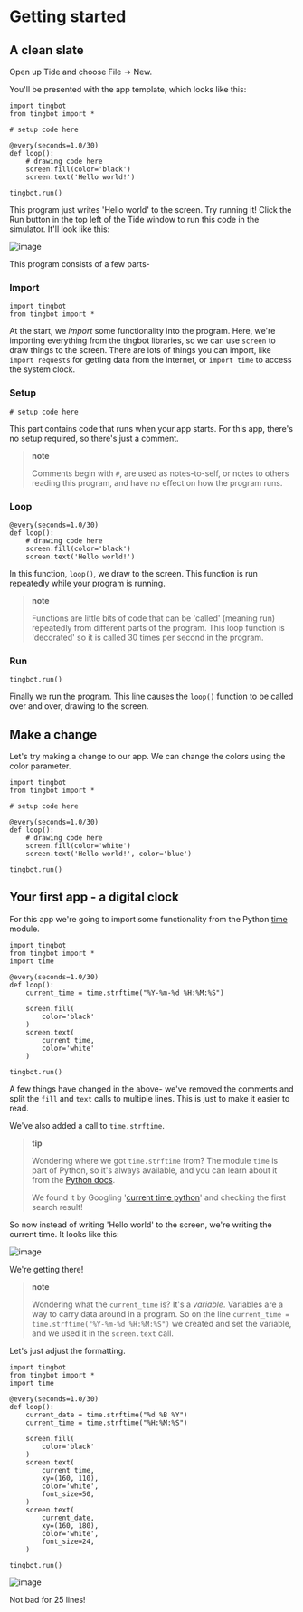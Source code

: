 Getting started
===============

A clean slate
-------------

Open up Tide and choose File -&gt; New.

You'll be presented with the app template, which looks like this:

    import tingbot
    from tingbot import *

    # setup code here

    @every(seconds=1.0/30)
    def loop():
        # drawing code here
        screen.fill(color='black')
        screen.text('Hello world!')

    tingbot.run()

This program just writes 'Hello world' to the screen. Try running it!
Click the Run button in the top left of the Tide window to run this code
in the simulator. It'll look like this:

![image](images/simulator-hello-world.png)

This program consists of a few parts-

### Import

    import tingbot
    from tingbot import *

At the start, we *import* some functionality into the program. Here,
we're importing everything from the tingbot libraries, so we can use
`screen` to draw things to the screen. There are lots of things you can
import, like `import requests` for getting data from the internet, or
`import time` to access the system clock.

### Setup

    # setup code here

This part contains code that runs when your app starts. For this app,
there's no setup required, so there's just a comment.

> **note**
>
> Comments begin with `#`, are used as notes-to-self, or notes to others
> reading this program, and have no effect on how the program runs.

### Loop

    @every(seconds=1.0/30)
    def loop():
        # drawing code here
        screen.fill(color='black')
        screen.text('Hello world!')

In this function, `loop()`, we draw to the screen. This function is run
repeatedly while your program is running.

> **note**
>
> Functions are little bits of code that can be 'called' (meaning run)
> repeatedly from different parts of the program. This loop function is
> 'decorated' so it is called 30 times per second in the program.

### Run

    tingbot.run()

Finally we run the program. This line causes the `loop()` function to be
called over and over, drawing to the screen.

Make a change
-------------

Let's try making a change to our app. We can change the colors using the
color parameter.

    import tingbot
    from tingbot import *

    # setup code here

    @every(seconds=1.0/30)
    def loop():
        # drawing code here
        screen.fill(color='white')
        screen.text('Hello world!', color='blue')

    tingbot.run()

Your first app - a digital clock
--------------------------------

For this app we're going to import some functionality from the Python
[time](https://docs.python.org/2/library/time.html) module.

    import tingbot
    from tingbot import *
    import time

    @every(seconds=1.0/30)
    def loop():
        current_time = time.strftime("%Y-%m-%d %H:%M:%S")

        screen.fill(
            color='black'
        )
        screen.text(
            current_time, 
            color='white'
        )

    tingbot.run()

A few things have changed in the above- we've removed the comments and
split the `fill` and `text` calls to multiple lines. This is just to
make it easier to read.

We've also added a call to `time.strftime`.

> **tip**
>
> Wondering where we got `time.strftime` from? The module `time` is part
> of Python, so it's always available, and you can learn about it from
> the [Python docs](https://docs.python.org/2/library/index.html).
>
> We found it by Googling '[current time
> python](https://google.com/search?q=current+time+python)' and checking
> the first search result!

So now instead of writing 'Hello world' to the screen, we're writing the
current time. It looks like this:

![image](images/simulator-time.png)

We're getting there!

> **note**
>
> Wondering what the `current_time` is? It's a *variable*. Variables are
> a way to carry data around in a program. So on the line
> `current_time = time.strftime("%Y-%m-%d %H:%M:%S")` we created and set
> the variable, and we used it in the `screen.text` call.

Let's just adjust the formatting.

    import tingbot
    from tingbot import *
    import time

    @every(seconds=1.0/30)
    def loop():
        current_date = time.strftime("%d %B %Y")
        current_time = time.strftime("%H:%M:%S")

        screen.fill(
            color='black'
        )
        screen.text(
            current_time, 
            xy=(160, 110),
            color='white',
            font_size=50,
        )
        screen.text(
            current_date,
            xy=(160, 180),
            color='white',
            font_size=24,
        )

    tingbot.run()

![image](images/simulator-live.gif)

Not bad for 25 lines!
